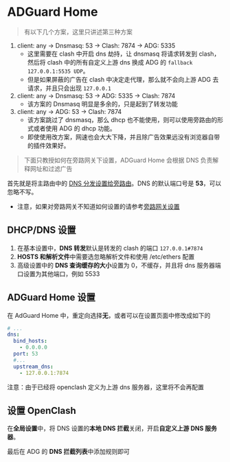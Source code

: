 # ADGuard Home

> 有以下几个方案，这里只讲述第三种方案

1. client: any -> Dnsmasq: 53 -> Clash: 7874 -> ADG: 5335
   * 这里需要在 clash 中开启 dns 劫持，让 dnsmasq 将请求转发到 clash，然后将 clash 中的所有自定义上游 dns 换成 ADG 的 `fallback 127.0.0.1:5535 UDP`。
   * 但是如果屏蔽的广告在 clash 中决定走代理，那么就不会向上游 ADG 去请求，并且只会出现 `127.0.0.1`
2. client: any -> Dnsmasq: 53 -> ADG: 5335 -> Clash: 7874
   * 该方案的 Dnsmasq 明显是多余的，只是起到了转发功能
3. client: any -> ADG: 53 -> Clash: 7874
   * 该方案跳过了 dnsmasq，那么 dhcp 也不能使用，则可以使用旁路由的形式或者使用 ADG 的 dhcp 功能。
   * 即使使用改方案，网速也会大大下降，并且除广告效果远没有浏览器自带的插件效果好。

> 下面只教授如何在旁路网关下设置，ADGuard Home 会根据 DNS 负责解释网址和过滤广告

首先就是将主路由中的 [DNS 分发设置给旁路由](./网关设置/assus_router.png)。DNS 的默认端口号是 **53**，可以忽略不写。

* 注意，如果对旁路网关不知道如何设置的请参考[旁路网关设置](./网关设置.md#旁路网关透明网关)

## DHCP/DNS 设置

1. 在基本设置中，**DNS 转发**默认是转发的 clash 的端口 `127.0.0.1#7874`
2. **HOSTS 和解析文件**中需要选忽略解析文件和使用 /etc/ethers 配置
3. 高级设置中的 **DNS 查询缓存的大小**设置为 0，不缓存，并且将 dns 服务器端口设置为其他端口，例如 5533

## ADGuard Home 设置

在 AdGuard Home 中，重定向选择**无**，或者可以在设置页面中修改成如下的

```yaml
# ...
dns:
  bind_hosts:
    - 0.0.0.0
  port: 53
  #...
  upstream_dns:
    - 127.0.0.1:7874
```

注意：由于已经将 openclash 定义为上游 dns 服务器，这里将不会再配置

## 设置 OpenClash

在**全局设置**中，将 DNS 设置的**本地 DNS 拦截**关闭，开启**自定义上游 DNS 服务器**。

最后在 ADG 的 **DNS 拦截列表**中添加规则即可
